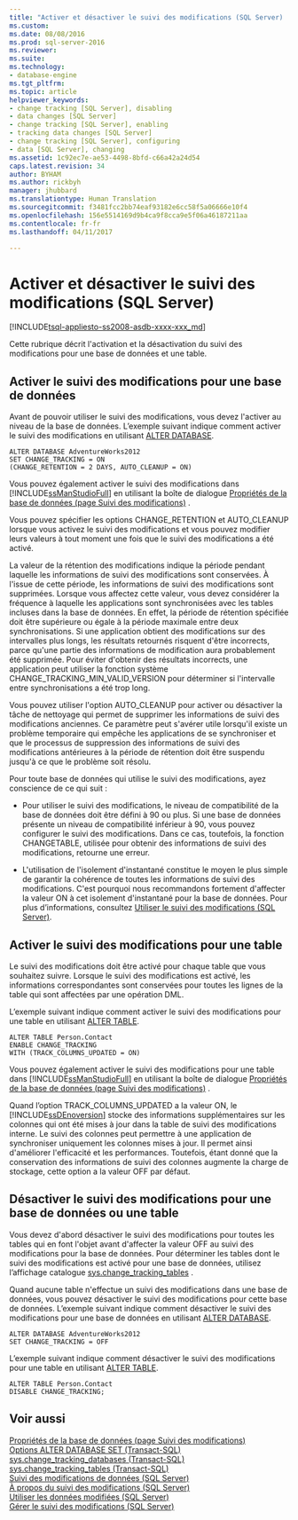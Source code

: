 ```yaml
---
title: "Activer et désactiver le suivi des modifications (SQL Server) | Microsoft Docs"
ms.custom: 
ms.date: 08/08/2016
ms.prod: sql-server-2016
ms.reviewer: 
ms.suite: 
ms.technology:
- database-engine
ms.tgt_pltfrm: 
ms.topic: article
helpviewer_keywords:
- change tracking [SQL Server], disabling
- data changes [SQL Server]
- change tracking [SQL Server], enabling
- tracking data changes [SQL Server]
- change tracking [SQL Server], configuring
- data [SQL Server], changing
ms.assetid: 1c92ec7e-ae53-4498-8bfd-c66a42a24d54
caps.latest.revision: 34
author: BYHAM
ms.author: rickbyh
manager: jhubbard
ms.translationtype: Human Translation
ms.sourcegitcommit: f3481fcc2bb74eaf93182e6cc58f5a06666e10f4
ms.openlocfilehash: 156e5514169d9b4ca9f8cca9e5f06a46187211aa
ms.contentlocale: fr-fr
ms.lasthandoff: 04/11/2017

---
```

# <a name="enable-and-disable-change-tracking-sql-server"></a>Activer et désactiver le suivi des modifications (SQL Server)
[!INCLUDE[tsql-appliesto-ss2008-asdb-xxxx-xxx_md](../../includes/tsql-appliesto-ss2008-asdb-xxxx-xxx-md.md)]

  Cette rubrique décrit l'activation et la désactivation du suivi des modifications pour une base de données et une table.  
  
## <a name="enable-change-tracking-for-a-database"></a>Activer le suivi des modifications pour une base de données  
 Avant de pouvoir utiliser le suivi des modifications, vous devez l'activer au niveau de la base de données. L’exemple suivant indique comment activer le suivi des modifications en utilisant [ALTER DATABASE](../../t-sql/statements/alter-database-transact-sql-set-options.md).  
  
```tsql  
ALTER DATABASE AdventureWorks2012  
SET CHANGE_TRACKING = ON  
(CHANGE_RETENTION = 2 DAYS, AUTO_CLEANUP = ON)  
```  
  
 Vous pouvez également activer le suivi des modifications dans [!INCLUDE[ssManStudioFull](../../includes/ssmanstudiofull-md.md)] en utilisant la boîte de dialogue [Propriétés de la base de données &#40;page Suivi des modifications&#41;](../../relational-databases/databases/database-properties-changetracking-page.md) .  
  
 Vous pouvez spécifier les options CHANGE_RETENTION et AUTO_CLEANUP lorsque vous activez le suivi des modifications et vous pouvez modifier leurs valeurs à tout moment une fois que le suivi des modifications a été activé.  
  
 La valeur de la rétention des modifications indique la période pendant laquelle les informations de suivi des modifications sont conservées. À l'issue de cette période, les informations de suivi des modifications sont supprimées. Lorsque vous affectez cette valeur, vous devez considérer la fréquence à laquelle les applications sont synchronisées avec les tables incluses dans la base de données. En effet, la période de rétention spécifiée doit être supérieure ou égale à la période maximale entre deux synchronisations. Si une application obtient des modifications sur des intervalles plus longs, les résultats retournés risquent d'être incorrects, parce qu'une partie des informations de modification aura probablement été supprimée. Pour éviter d'obtenir des résultats incorrects, une application peut utiliser la fonction système CHANGE_TRACKING_MIN_VALID_VERSION pour déterminer si l'intervalle entre synchronisations a été trop long.  
  
 Vous pouvez utiliser l'option AUTO_CLEANUP pour activer ou désactiver la tâche de nettoyage qui permet de supprimer les informations de suivi des modifications anciennes. Ce paramètre peut s'avérer utile lorsqu'il existe un problème temporaire qui empêche les applications de se synchroniser et que le processus de suppression des informations de suivi des modifications antérieures à la période de rétention doit être suspendu jusqu'à ce que le problème soit résolu.  
  
 Pour toute base de données qui utilise le suivi des modifications, ayez conscience de ce qui suit :  
  
-   Pour utiliser le suivi des modifications, le niveau de compatibilité de la base de données doit être défini à 90 ou plus. Si une base de données présente un niveau de compatibilité inférieur à 90, vous pouvez configurer le suivi des modifications. Dans ce cas, toutefois, la fonction CHANGETABLE, utilisée pour obtenir des informations de suivi des modifications, retourne une erreur.  
  
-   L'utilisation de l'isolement d'instantané constitue le moyen le plus simple de garantir la cohérence de toutes les informations de suivi des modifications. C'est pourquoi nous recommandons fortement d'affecter la valeur ON à cet isolement d'instantané pour la base de données. Pour plus d’informations, consultez [Utiliser le suivi des modifications &#40;SQL Server&#41;](../../relational-databases/track-changes/work-with-change-tracking-sql-server.md).  
  
## <a name="enable-change-tracking-for-a-table"></a>Activer le suivi des modifications pour une table  
 Le suivi des modifications doit être activé pour chaque table que vous souhaitez suivre. Lorsque le suivi des modifications est activé, les informations correspondantes sont conservées pour toutes les lignes de la table qui sont affectées par une opération DML.  
  
 L’exemple suivant indique comment activer le suivi des modifications pour une table en utilisant [ALTER TABLE](../../t-sql/statements/alter-table-transact-sql.md).  
  
```tsql  
ALTER TABLE Person.Contact  
ENABLE CHANGE_TRACKING  
WITH (TRACK_COLUMNS_UPDATED = ON)  
```  
  
 Vous pouvez également activer le suivi des modifications pour une table dans [!INCLUDE[ssManStudioFull](../../includes/ssmanstudiofull-md.md)] en utilisant la boîte de dialogue [Propriétés de la base de données &#40;page Suivi des modifications&#41;](../../relational-databases/databases/database-properties-changetracking-page.md) .  
  
 Quand l’option TRACK_COLUMNS_UPDATED a la valeur ON, le [!INCLUDE[ssDEnoversion](../../includes/ssdenoversion-md.md)] stocke des informations supplémentaires sur les colonnes qui ont été mises à jour dans la table de suivi des modifications interne. Le suivi des colonnes peut permettre à une application de synchroniser uniquement les colonnes mises à jour. Il permet ainsi d'améliorer l'efficacité et les performances. Toutefois, étant donné que la conservation des informations de suivi des colonnes augmente la charge de stockage, cette option a la valeur OFF par défaut.  
  
## <a name="disable-change-tracking-for-a-database-or-table"></a>Désactiver le suivi des modifications pour une base de données ou une table  
 Vous devez d'abord désactiver le suivi des modifications pour toutes les tables qui en font l'objet avant d'affecter la valeur OFF au suivi des modifications pour la base de données. Pour déterminer les tables dont le suivi des modifications est activé pour une base de données, utilisez l’affichage catalogue [sys.change_tracking_tables](../../relational-databases/system-catalog-views/change-tracking-catalog-views-sys-change-tracking-tables.md) .  
  
 Quand aucune table n'effectue un suivi des modifications dans une base de données, vous pouvez désactiver le suivi des modifications pour cette base de données. L’exemple suivant indique comment désactiver le suivi des modifications pour une base de données en utilisant [ALTER DATABASE](../../t-sql/statements/alter-database-transact-sql-set-options.md).  
  
```tsql  
ALTER DATABASE AdventureWorks2012  
SET CHANGE_TRACKING = OFF  
```  
  
 L’exemple suivant indique comment désactiver le suivi des modifications pour une table en utilisant [ALTER TABLE](../../t-sql/statements/alter-table-transact-sql.md).  
  
```tsql  
ALTER TABLE Person.Contact  
DISABLE CHANGE_TRACKING;  
```  
  
## <a name="see-also"></a>Voir aussi  
 [Propriétés de la base de données &#40;page Suivi des modifications&#41;](../../relational-databases/databases/database-properties-changetracking-page.md)   
 [Options ALTER DATABASE SET &#40;Transact-SQL&#41;](../../t-sql/statements/alter-database-transact-sql-set-options.md)   
 [sys.change_tracking_databases &#40;Transact-SQL&#41;](../../relational-databases/system-catalog-views/change-tracking-catalog-views-sys-change-tracking-databases.md)   
 [sys.change_tracking_tables &#40;Transact-SQL&#41;](../../relational-databases/system-catalog-views/change-tracking-catalog-views-sys-change-tracking-tables.md)   
 [Suivi des modifications de données &#40;SQL Server&#41;](../../relational-databases/track-changes/track-data-changes-sql-server.md)   
 [À propos du suivi des modifications &#40;SQL Server&#41;](../../relational-databases/track-changes/about-change-tracking-sql-server.md)   
 [Utiliser les données modifiées &#40;SQL Server&#41;](../../relational-databases/track-changes/work-with-change-data-sql-server.md)   
 [Gérer le suivi des modifications &#40;SQL Server&#41;](../../relational-databases/track-changes/manage-change-tracking-sql-server.md)  
  
  

